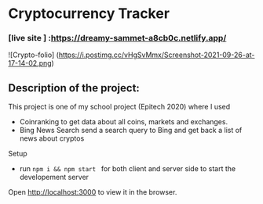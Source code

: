 # Cryptocurrency Tracker

### [live site ] :https://dreamy-sammet-a8cb0c.netlify.app/

![Crypto-folio] (https://i.postimg.cc/vHgSvMmx/Screenshot-2021-09-26-at-17-14-02.png)



## Description of the project:
This project is one of my school project (Epitech 2020) where I used
- Coinranking to get data about all coins, markets and exchanges.
- Bing News Search send a search query to Bing and get back a list of news about cryptos


Setup
- run ```npm i && npm start ``` for both client and server side to start the developement server 

Open [http://localhost:3000](http://localhost:3000) to view it in the browser.